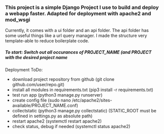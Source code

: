 ### This project is a simple Django Project I use to build and deploy a webapp faster. Adapted for deployment with apache2 and mod_wsgi
Currently, it comes with a ui folder and an api folder. The api folder has some useful things like a url query manager.
I made the structure very template-able to reduce boilerplate code.

##### To start: Switch out all occurances of **PROJECT_NAME** (and PROJECT with the desired project name


Deployment ToDo:
- download project repository from github (git clone github.com/user/repo.git)
- install all modules in requirements.txt (pip3 install -r requirements.txt)
- test run app (python3 manage.py runserver)
- create config file (sudo nano /etc/apache2/sites-available/PROJECT_NAME.conf)
- collectstatic (python3 manage.py collectstatic) (STATIC_ROOT must be defined in settings.py as absolute path)
- restart apache2 (systemctl restart apache2)
- check status, debug if needed (systemctl status apache2)
